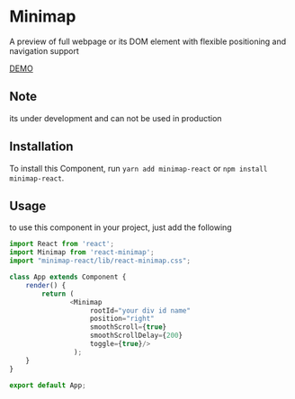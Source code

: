 # Minimap
A preview of full webpage or its DOM element with flexible positioning and navigation support

[DEMO](https://upforce-tech.github.io/minimap-react/)

## Note

its under development and can not be used in production

## Installation

To install this Component, run `yarn add minimap-react` or `npm install minimap-react`.

## Usage
to use this component in your project, just add the following

```javascript
import React from 'react';
import Minimap from 'react-minimap';
import "minimap-react/lib/react-minimap.css";

class App extends Component {
    render() {
        return (
               <Minimap 
                    rootId="your div id name"
                    position="right" 
                    smoothScroll={true} 
                    smoothScrollDelay={200} 
                    toggle={true}/>
                );
    }
}

export default App;
